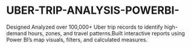 # UBER-TRIP-ANALYSIS-POWERBI-
  Designed Analyzed over 100,000+ Uber trip records to identify high-demand hours, zones, and travel patterns.Built interactive reports using Power BI’s map visuals, filters, and calculated measures.
